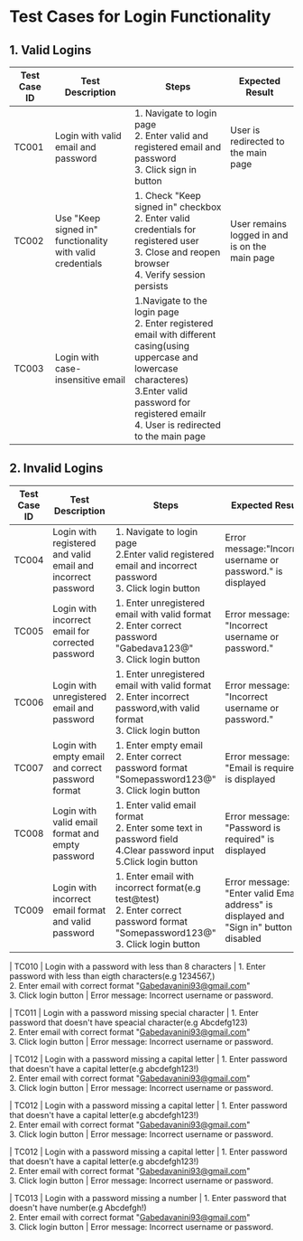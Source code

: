# Test Cases for Login Functionality

## 1. Valid Logins
| Test Case ID | Test Description                            | Steps                                                                                       | Expected Result                    |
|--------------|--------------------------------------------|--------------------------------------------------------------------------------------------|------------------------------------|
| TC001        | Login with valid email and password         | 1. Navigate to login page<br>2. Enter valid and registered email and password<br>3. Click sign in button    | User is redirected to the main page |
| TC002        | Use "Keep signed in" functionality with valid credentials       | 1. Check "Keep signed in" checkbox<br>2. Enter valid credentials for registered user<br>3. Close and reopen browser<br>4. Verify session persists | User remains logged in and is on the main page     |
| TC003        | Login with case-insensitive email       | 1.Navigate to the login page<br>2. Enter registered email with different casing(using uppercase and lowercase characteres)<br>3.Enter valid password for registered emailr<br>4. User is redirected to the main page |

## 2. Invalid Logins
| Test Case ID | Test Description                             | Steps                                                                                       | Expected Result                          |
|--------------|---------------------------------------------|--------------------------------------------------------------------------------------------|------------------------------------------|
| TC004      | Login with registered and valid email and incorrect password  | 1. Navigate to login page<br>2.Enter valid registered email and incorrect password<br>3. Click login button    | Error message:"Incorrect username or password." is displayed |
| TC005      | Login with incorrect email for corrected password   | 1. Enter unregistered email with valid format<br>2. Enter correct password "Gabedava123@"<br>3. Click login button                   | Error message: "Incorrect username or password."     |
| TC006    | Login with unregistered email and password  | 1. Enter unregistered email with valid format<br>2. Enter incorrect password,with valid format   <br>3. Click login button                   | Error message: "Incorrect username or password."     |
| TC007  | Login with empty email and correct password format   | 1. Enter empty email<br>2. Enter correct password format "Somepassword123@"<br>3. Click login button                   | Error message: "Email is required" is displayed     |
| TC008  | Login with valid email format and empty password  | 1. Enter valid email format <br>2. Enter some text in password field<br>4.Clear password input<br>5.Click login button                  | Error message: "Password is required" is displayed     |
| TC009  | Login with incorrect email format and valid password   | 1. Enter email with incorrect format(e.g test@test)<br>2. Enter correct password format "Somepassword123@"<br>3. Click login button                   | Error message: "Enter valid Email address" is displayed  and "Sign in" button is disabled|

| TC010  | Login with a password with less than 8 characters | 1. Enter password with less than eigth characters(e.g 1234567,)<br>2. Enter email with correct format "Gabedavanini93@gmail.com"<br>3. Click login button                   | Error message: Incorrect username or password.

| TC011  | Login with a password missing special character | 1. Enter password that doesn't have speacial character(e.g Abcdefg123)<br>2. Enter email with correct format "Gabedavanini93@gmail.com"<br>3. Click login button                   | Error message: Incorrect username or password.

| TC012  | Login with a password missing a capital letter | 1. Enter password that doesn't have a capital letter(e.g abcdefgh123!)<br>2. Enter email with correct format "Gabedavanini93@gmail.com"<br>3. Click login button                   | Error message: Incorrect username or password.

| TC012  | Login with a password missing a capital letter | 1. Enter password that doesn't have a capital letter(e.g abcdefgh123!)<br>2. Enter email with correct format "Gabedavanini93@gmail.com"<br>3. Click login button                   | Error message: Incorrect username or password.


| TC012  | Login with a password missing a capital letter | 1. Enter password that doesn't have a capital letter(e.g abcdefgh123!)<br>2. Enter email with correct format "Gabedavanini93@gmail.com"<br>3. Click login button                   | Error message: Incorrect username or password.

| TC013  | Login with a password missing a number | 1. Enter password that doesn't have number(e.g Abcdefgh!)<br>2. Enter email with correct format "Gabedavanini93@gmail.com"<br>3. Click login button                   | Error message: Incorrect username or password.






